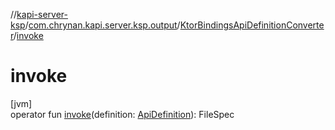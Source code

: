 //[kapi-server-ksp](../../../index.md)/[com.chrynan.kapi.server.ksp.output](../index.md)/[KtorBindingsApiDefinitionConverter](index.md)/[invoke](invoke.md)

# invoke

[jvm]\
operator fun [invoke](invoke.md)(definition: [ApiDefinition](../../../../kapi-server-processor-core/kapi-server-processor-core/com.chrynan.kapi.server.processor.core.model/-api-definition/index.md)): FileSpec
